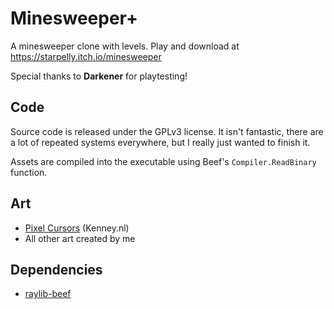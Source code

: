 # Minesweeper+
A minesweeper clone with levels.
Play and download at https://starpelly.itch.io/minesweeper

Special thanks to **Darkener** for playtesting!

## Code
Source code is released under the GPLv3 license.
It isn't fantastic, there are a lot of repeated systems everywhere, but I really just wanted to finish it.

Assets are compiled into the executable using Beef's `Compiler.ReadBinary` function.

## Art

* [Pixel Cursors](https://kenney.nl/assets/cursor-pixel-pack) (Kenney.nl)
* All other art created by me

## Dependencies
* [raylib-beef](https://github.com/starpelly/raylib-beef)